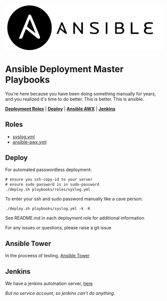 ![](docs/images/logo.png)

# Ansible Deployment Master Playbooks

You're here because you have been doing something manually for years, and you realized it's time to do better. This is better. This is ansible.

**[Deployment Roles](#roles)** | **[Deploy](#deploy)** | **[Ansible AWX](#ansible-awx)** | **[Jenkins](#jenkins)** 

## Roles

- [syslog.yml](playbooks/roles/syslog)
- [ansible-awx.yml](playbooks/roles/ansible-awx)

## Deploy

For automated passwordless deployment:
```shell
# ensure you ssh-copy-id to your server 
# ensure sudo password is in sudo-password
./deploy.sh playbooks/roles/syslog.yml
```

To enter your ssh and sudo password manually like a cave person:
```shell
./deploy.sh playbooks/syslog.yml -k -K 
```

See README.md in each deployment role for additional information

For any issues or questions, please raise a git issue

## Ansible Tower
In the proceess of testing, [Ansible Tower](https://git.marriott.com/CSAA/ansible-tower)

## Jenkins
We have a jenkins automation server, [here](https://iam-jenkins.tools.marriott.com/job/soar-playground/job/deploy-syslog/)

*But no service account, so jenkins can't do anything.*
